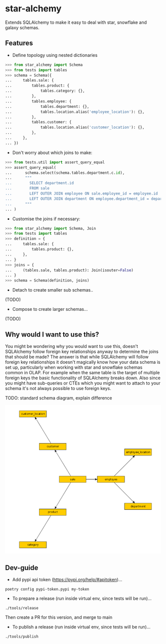 # star-alchemy

Extends SQLAlchemy to make it easy to deal with star, snowflake and
galaxy schemas.

## Features

- Define topology using nested dictionaries

```python
>>> from star_alchemy import Schema
>>> from tests import tables
>>> schema = Schema({
...     tables.sale: {
...         tables.product: {
...             tables.category: {},
...         },
...         tables.employee: {
...             tables.department: {},
...             tables.location.alias('employee_location'): {},
...         },
...         tables.customer: {
...             tables.location.alias('customer_location'): {},
...         },
...     },
... })
```

- Don't worry about which joins to make:

```python
>>> from tests.util import assert_query_equal
>>> assert_query_equal(
...      schema.select(schema.tables.department.c.id),
...      """
...        SELECT department.id
...        FROM sale
...        LEFT OUTER JOIN employee ON sale.employee_id = employee.id
...        LEFT OUTER JOIN department ON employee.department_id = department.id
...      """
... )
```

- Customise the joins if necessary:

```python
>>> from star_alchemy import Schema, Join
>>> from tests import tables
>>> definition = {
...     tables.sale: {
...         tables.product: {},
...     },
... }
>>> joins = {
...     (tables.sale, tables.product): Join(isouter=False)
... }
>>> schema = Schema(definition, joins)
```

- Detach to create smaller sub schemas..

(TODO)

- Compose to create larger schemas...

(TODO)

## Why would I want to use this?

You might be wondering why you would want to use this, doesn't
SQLAlchemy follow foreign key relationships anyway to determine the
joins that should be made? The answer is that while SQLAlchemy will
follow foreign key relationships it doesn't magically know how your data
schema is set up, particularly when working with star and snowflake
schemas common in OLAP. For example when the same table is the target of
multiple foreign keys the basic functionality of SQLAlchemy breaks down.
Also since you might have sub-queries or CTEs which you might want to
attach to your schema it's not always possible to use foreign keys.

TODO: standard schema diagram, explain difference

![star schema](doc/sales_schema.png "example star schema")

## Dev-guide

* Add pypi api token (https://pypi.org/help/#apitoken)...

```
poetry config pypi-token.pypi my-token
```

* To prepare a release (run inside virtual env, since tests will be run)...

```
./tools/release
```

Then create a PR for this version, and merge to main

* To publish a release (run inside virtual env, since tests will be run)...

```
./tools/publish
```
